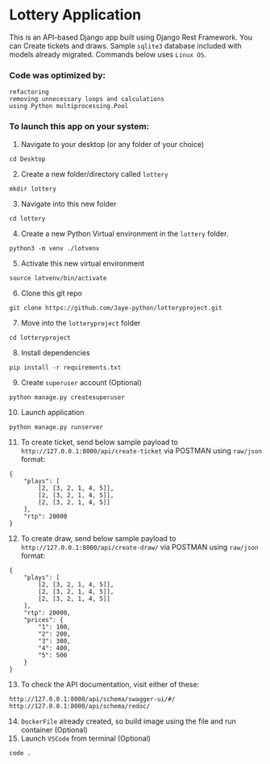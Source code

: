 # Lottery Application
This is an API-based Django app built using Django Rest Framework. You can Create tickets and draws.
Sample `sqlite3` database included with models already migrated.
Commands below uses `Linux OS`.

### Code was optimized by:
```
refactoring
removing unnecessary loops and calculations
using Python multiprocessing.Pool
```

### To launch this app on your system:

1. Navigate to your desktop (or any folder of your choice)
```
cd Desktop
```
2. Create a new folder/directory called `lottery`
```
mkdir lottery
```
3. Navigate into this new folder
```
cd lottery
```
4. Create a new Python Virtual environment in the `lottery` folder.
```
python3 -m venv ./lotvenv
```
5. Activate this new virtual environment
```
source lotvenv/bin/activate
```
6. Clone this git repo
```
git clone https://github.com/Jaye-python/lotteryproject.git
```
7. Move into the `lotteryproject` folder 
```
cd lotteryproject
```
8. Install dependencies
```
pip install -r requirements.txt
```
9. Create `superuser` account (Optional)
```
python manage.py createsuperuser
```
10. Launch application
```
python manage.py runserver
```
11. To create ticket, send below sample payload to `http://127.0.0.1:8000/api/create-ticket` via POSTMAN using `raw/json` format:
```
{
    "plays": [
        [2, [3, 2, 1, 4, 5]],
        [2, [3, 2, 1, 4, 5]],
        [2, [3, 2, 1, 4, 5]]
    ],
    "rtp": 20000
}
```
12. To create draw, send below sample payload to `http://127.0.0.1:8000/api/create-draw/` via POSTMAN using `raw/json` format:
```
{
    "plays": [
        [2, [3, 2, 1, 4, 5]],
        [2, [3, 2, 1, 4, 5]],
        [2, [3, 2, 1, 4, 5]]
    ],
    "rtp": 20000,
    "prices": {
        "1": 100,
        "2": 200,
        "3": 300,
        "4": 400,
        "5": 500
    }
}
```  
13. To check the API documentation, visit either of these:
```
http://127.0.0.1:8000/api/schema/swagger-ui/#/
http://127.0.0.1:8000/api/schema/redoc/
```
14. `DockerFile` already created, so build image using the file and run container (Optional)
15. Launch `VSCode` from terminal (Optional)
```
code .
```






